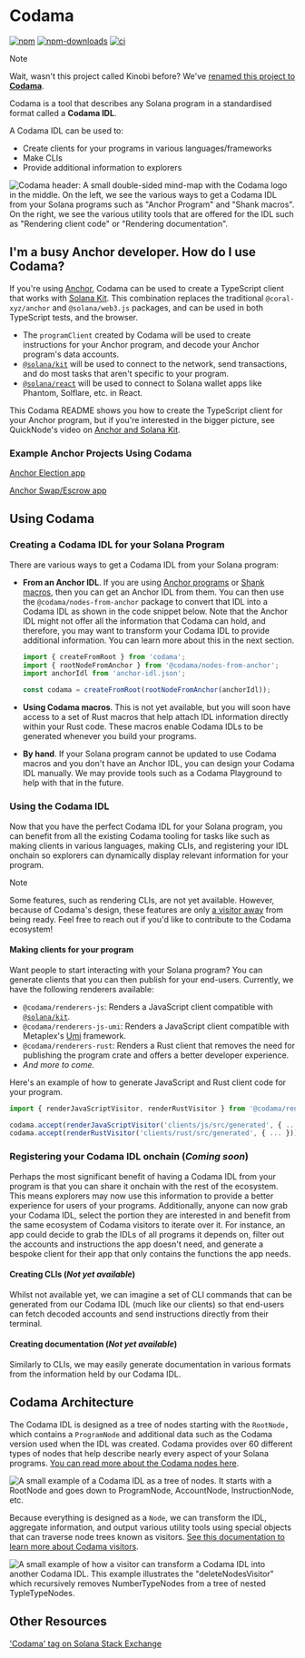 # Codama

[![npm][npm-image]][npm-url]
[![npm-downloads][npm-downloads-image]][npm-url]
[![ci][ci-image]][ci-url]

[npm-downloads-image]: https://img.shields.io/npm/dm/codama.svg?style=flat
[npm-image]: https://img.shields.io/npm/v/codama.svg?style=flat
[npm-url]: https://www.npmjs.com/package/codama
[ci-image]: https://img.shields.io/github/actions/workflow/status/codama-idl/codama/main.yml?logo=GitHub
[ci-url]: https://github.com/codama-idl/codama/actions/workflows/main.yml

> [!NOTE]  
> Wait, wasn't this project called Kinobi before? We've [renamed this project to **Codama**](https://github.com/codama-idl/codama/pull/234).

Codama is a tool that describes any Solana program in a standardised format called a **Codama IDL**. 

A Codama IDL can be used to:

 - Create clients for your programs in various languages/frameworks
 - Make CLIs
 - Provide additional information to explorers

![Codama header: A small double-sided mind-map with the Codama logo in the middle. On the left, we see the various ways to get a Codama IDL from your Solana programs such as "Anchor Program" and "Shank macros". On the right, we see the various utility tools that are offered for the IDL such as "Rendering client code" or "Rendering documentation".](https://github.com/user-attachments/assets/029af336-ea71-4e7f-9612-ef5bb187e3a0)

## I'm a busy Anchor developer. How do I use Codama?

If you're using [Anchor](https://www.anchor-lang.com/), Codama can be used to create a TypeScript client that works with [Solana Kit](https://github.com/anza-xyz/kit). This combination replaces the traditional `@coral-xyz/anchor` and `@solana/web3.js` packages, and can be used in both TypeScript tests, and the browser. 

 - The `programClient` created by Codama will be used to create instructions for your Anchor program, and decode your Anchor program's data accounts. 
 - [`@solana/kit`](https://github.com/anza-xyz/kit) will be used to connect to the network, send transactions, and do most tasks that aren't specific to your program.
 - [`@solana/react`](https://github.com/anza-xyz/kit/tree/main/packages/react) will be used to connect to Solana wallet apps like Phantom, Solflare, etc. in React.

This Codama README shows you how to create the TypeScript client for your Anchor program, but if you're interested in the bigger picture, see QuickNode's video on [Anchor and Solana Kit](https://www.youtube.com/watch?v=2T3DOMv7iR4).

### Example Anchor Projects Using Codama

[Anchor Election app](https://github.com/quiknode-labs/anchor-election-2025)

[Anchor Swap/Escrow app](https://github.com/quiknode-labs/you-will-build-a-solana-program)

## Using Codama

### Creating a Codama IDL for your Solana Program

There are various ways to get a Codama IDL from your Solana program:

- **From an Anchor IDL**. If you are using [Anchor programs](https://github.com/coral-xyz/anchor) or [Shank macros](https://github.com/metaplex-foundation/shank), then you can get an Anchor IDL from them. You can then use the `@codama/nodes-from-anchor` package to convert that IDL into a Codama IDL as shown in the code snippet below. Note that the Anchor IDL might not offer all the information that Codama can hold, and therefore, you may want to transform your Codama IDL to provide additional information. You can learn more about this in the next section.

    ```ts
    import { createFromRoot } from 'codama';
    import { rootNodeFromAnchor } from '@codama/nodes-from-anchor';
    import anchorIdl from 'anchor-idl.json';

    const codama = createFromRoot(rootNodeFromAnchor(anchorIdl));
    ```

- **Using Codama macros**. This is not yet available, but you will soon have access to a set of Rust macros that help attach IDL information directly within your Rust code. These macros enable Codama IDLs to be generated whenever you build your programs.

- **By hand**. If your Solana program cannot be updated to use Codama macros and you don't have an Anchor IDL, you can design your Codama IDL manually. We may provide tools such as a Codama Playground to help with that in the future.

### Using the Codama IDL

Now that you have the perfect Codama IDL for your Solana program, you can benefit from all the existing Codama tooling for tasks like such as making clients in various languages, making CLIs, and registering your IDL onchain so explorers can dynamically display relevant information for your program.

> [!NOTE]  
> Some features, such as rendering CLIs, are not yet available. However, because of Codama's design, these features are only [a visitor away](#codama-architecture) from being ready. Feel free to reach out if you'd like to contribute to the Codama ecosystem!

#### Making clients for your program

Want people to start interacting with your Solana program? You can generate clients that you can then publish for your end-users. Currently, we have the following renderers available:

- `@codama/renderers-js`: Renders a JavaScript client compatible with [`@solana/kit`](https://github.com/anza-xyz/kit).
- `@codama/renderers-js-umi`: Renders a JavaScript client compatible with Metaplex's [Umi](https://github.com/metaplex-foundation/umi) framework.
- `@codama/renderers-rust`: Renders a Rust client that removes the need for publishing the program crate and offers a better developer experience.
- _And more to come._

Here's an example of how to generate JavaScript and Rust client code for your program.

```ts
import { renderJavaScriptVisitor, renderRustVisitor } from '@codama/renderers';

codama.accept(renderJavaScriptVisitor('clients/js/src/generated', { ... }));
codama.accept(renderRustVisitor('clients/rust/src/generated', { ... }));
```

### Registering your Codama IDL onchain (_Coming soon_)

Perhaps the most significant benefit of having a Codama IDL from your program is that you can share it onchain with the rest of the ecosystem. This means explorers may now use this information to provide a better experience for users of your programs. Additionally, anyone can now grab your Codama IDL, select the portion they are interested in and benefit from the same ecosystem of Codama visitors to iterate over it. For instance, an app could decide to grab the IDLs of all programs it depends on, filter out the accounts and instructions the app doesn't need, and generate a bespoke client for their app that only contains the functions the app needs.

#### Creating CLIs (_Not yet available_)

Whilst not available yet, we can imagine a set of CLI commands that can be generated from our Codama IDL (much like our clients) so that end-users can fetch decoded accounts and send instructions directly from their terminal.

#### Creating documentation (_Not yet available_)

Similarly to CLIs, we may easily generate documentation in various formats from the information held by our Codama IDL.

## Codama Architecture

The Codama IDL is designed as a tree of nodes starting with the `RootNode,` which contains a `ProgramNode` and additional data such as the Codama version used when the IDL was created. Codama provides over 60 different types of nodes that help describe nearly every aspect of your Solana programs. [You can read more about the Codama nodes here](./packages/nodes).

![A small example of a Codama IDL as a tree of nodes. It starts with a RootNode and goes down to ProgramNode, AccountNode, InstructionNode, etc.](https://github.com/codama-idl/codama/assets/3642397/9d53485d-a4f6-459a-b7eb-58faab716bc1)

Because everything is designed as a `Node`, we can transform the IDL, aggregate information, and output various utility tools using special objects that can traverse node trees known as visitors. [See this documentation to learn more about Codama visitors](./packages/visitors). 

![A small example of how a visitor can transform a Codama IDL into another Codama IDL. This example illustrates the "deleteNodesVisitor" which recursively removes NumberTypeNodes from a tree of nested TypleTypeNodes.](https://github.com/codama-idl/codama/assets/3642397/f54e83d1-eade-4674-80dc-7ddc360f5f66)

## Other Resources

['Codama' tag on Solana Stack Exchange](https://solana.stackexchange.com/questions/tagged/codama)
